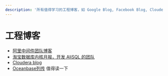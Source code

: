```yaml
---
description: '所有值得学习的工程博客，如 Google Blog, Facebook Blog, Cloudera Blog etc.'
---
```


# 工程博客



* [阿里中间件团队博客](http://jm.taobao.org/)
* [淘宝数据库内核月报，开发 AliSQL 的团队](http://mysql.taobao.org/monthly/)
* [Cloudera blog](https://blog.cloudera.com/)
* [Oceanbase列传](http://oceanbase.org.cn/)  值得读一下


